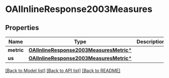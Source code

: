 # OAIInlineResponse2003Measures

## Properties
Name | Type | Description | Notes
------------ | ------------- | ------------- | -------------
**metric** | [**OAIInlineResponse2003MeasuresMetric***](OAIInlineResponse2003MeasuresMetric.md) |  | 
**us** | [**OAIInlineResponse2003MeasuresMetric***](OAIInlineResponse2003MeasuresMetric.md) |  | 

[[Back to Model list]](../README.md#documentation-for-models) [[Back to API list]](../README.md#documentation-for-api-endpoints) [[Back to README]](../README.md)


